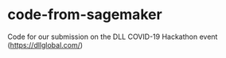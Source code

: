 # code-from-sagemaker
Code for our submission on the DLL COVID-19 Hackathon event (https://dllglobal.com/)
